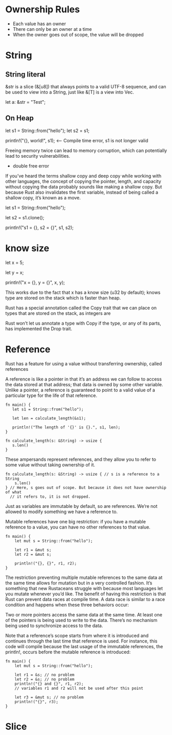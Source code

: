 # Ownership Rules

- Each value has an owner
- There can only be an owner at a time
- When the owner goes out of scope, the value will be dropped

# String

## String literal

&str is a slice (&[u8]) that always points to a valid UTF-8 sequence, and can be used to view into a String, just like &[T] is a view into Vec<T>.

let a: &str = "Test"; 

## On Heap
let s1 = String::from("hello");
let s2 = s1;


 println!("{}, world!", s1); <-- Compile time error, s1 is not longer valid

Freeing memory twice can lead to memory corruption, which can potentially lead to security vulnerabilities.

- double free error

If you’ve heard the terms shallow copy and deep copy while working with other languages, the concept of copying the pointer, length, and capacity without copying the data probably sounds like making a shallow copy. But because Rust also invalidates the first variable, instead of being called a shallow copy, it’s known as a move. 

let s1 = String::from("hello");

let s2 = s1.clone();

println!("s1 = {}, s2 = {}", s1, s2);

# know size

let x = 5;

let y = x;

println!("x = {}, y = {}", x, y);

This works due to the fact that x has a know size (u32 by default); knows type are stored on the stack which is faster than heap.

Rust has a special annotation called the Copy trait that we can place on types that are stored on the stack, as integers are

Rust won’t let us annotate a type with Copy if the type, or any of its parts, has implemented the Drop trait. 

# Reference

Rust has a feature for using a value without transferring ownership, called references

 A reference is like a pointer in that it’s an address we can follow to access the data stored at that address; that data is owned by some other variable. Unlike a pointer, a reference is guaranteed to point to a valid value of a particular type for the life of that reference.

 ```
 fn main() {
    let s1 = String::from("hello");

    let len = calculate_length(&s1);

    println!("The length of '{}' is {}.", s1, len);
}

fn calculate_length(s: &String) -> usize {
    s.len()
}
```

 These ampersands represent references, and they allow you to refer to some value without taking ownership of it.

```
fn calculate_length(s: &String) -> usize { // s is a reference to a String
    s.len()
} // Here, s goes out of scope. But because it does not have ownership of what
  // it refers to, it is not dropped.
```


Just as variables are immutable by default, so are references. We’re not allowed to modify something we have a reference to.


Mutable references have one big restriction: if you have a mutable reference to a value, you can have no other references to that value. 

```
fn main() {
    let mut s = String::from("hello");

    let r1 = &mut s;
    let r2 = &mut s;

    println!("{}, {}", r1, r2);
}
```

The restriction preventing multiple mutable references to the same data at the same time allows for mutation but in a very controlled fashion. It’s something that new Rustaceans struggle with because most languages let you mutate whenever you’d like. The benefit of having this restriction is that Rust can prevent data races at compile time. A data race is similar to a race condition and happens when these three behaviors occur:

Two or more pointers access the same data at the same time.
At least one of the pointers is being used to write to the data.
There’s no mechanism being used to synchronize access to the data.


Note that a reference’s scope starts from where it is introduced and continues through the last time that reference is used. For instance, this code will compile because the last usage of the immutable references, the println!, occurs before the mutable reference is introduced:

```
fn main() {
    let mut s = String::from("hello");

    let r1 = &s; // no problem
    let r2 = &s; // no problem
    println!("{} and {}", r1, r2);
    // variables r1 and r2 will not be used after this point

    let r3 = &mut s; // no problem
    println!("{}", r3);
}
```

# Slice

